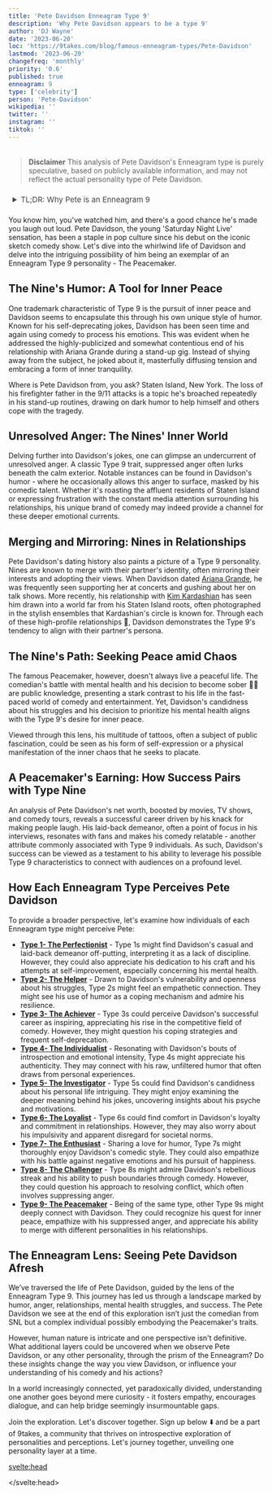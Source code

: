 ```yaml
---
title: 'Pete Davidson Enneagram Type 9'
description: 'Why Pete Davidson appears to be a type 9'
author: 'DJ Wayne'
date: '2023-06-20'
loc: 'https://9takes.com/blog/famous-enneagram-types/Pete-Davidson'
lastmod: '2023-06-20'
changefreq: 'monthly'
priority: '0.6'
published: true
enneagram: 9
type: ['celebrity']
person: 'Pete-Davidson'
wikipedia: ''
twitter: ''
instagram: ''
tiktok: ''
---
```


<!-- notes: where is Pete Davidson from, Pete Davidson's dad, Pete Davidson's butthole eyes, Pete Davidson being sober,
Pete Davidson movies
Pete Davidson and Ariana Grande
Pete Davidson tattoos
Pete Davidson stand up
Pete Davidson dating
Pete Davidson net worth
Pete Davidson news
Pete Davidson Instagram
Pete Davidson and Kim Kardashian
Pete Davidson comedy
Pete Davidson quotes
Pete Davidson latest movie
Pete Davidson TV shows
Pete Davidson interview
Pete Davidson photos
Pete Davidson biography
Pete Davidson mental health
Pete Davidson style
Pete Davidson jokes

 -->
 <!-- ariana grande, kim kardashian, kanye -->

<script>
	import  PopCard  from "../../../lib/components/atoms/PopCard.svelte";
</script>
<div
	style="display: flex;
    justify-content: center;
    margin: 1rem 0;
	"
>
	<PopCard
		image={`/types/9s/${'Pete-Davidson'}.webp`}
		showIcon={false}
		displayText="Pete Davidson"
		subtext=""
	/>
</div>

> **Disclaimer** This analysis of Pete Davidson's Enneagram type is purely speculative, based on publicly available information, and may not reflect the actual personality type of Pete Davidson.

<details>
<summary class="accordion">TL;DR: Why Pete is an Enneagram 9</summary>
<div class="panel">
<ul>
<li><b>Pete Davidson's Unique Comedy Style</b>: Davidson's self-deprecating humor, often employed to navigate personal experiences, aligns with a classic trait of Enneagram Type 9 - the quest for inner peace. From processing the end of his relationship with Ariana Grande to addressing the loss of his father, Davidson uses comedy as a medium for introspection and peace-making.</li>
<li><b>Unveiling Davidson's Inner World</b>: Beneath Davidson's jovial exterior lurks a suppressed anger, a characteristic often observed in Type 9 personalities. This underlying emotion is occasionally unveiled in his comedy routines, which are interspersed with subtle expressions of frustration and angst.
</li>
<li><b>Davidson and High-Profile Relationships</b>: Controversy often ensues in the wake of Davidson's high-profile relationships. However, this aligns with Type 9's tendency to merge with their partner's identities. The empathy shown towards his partners, regardless of public opinion, could be tied to the Type 9's core fear of losing connection and harmony with loved ones.</li>
<li><b>Driving Force Behind Davidson's Actions</b>: At the heart of Davidson's actions lies a pursuit of inner peace, a central motivation for Type 9 individuals. From his choice of remaining candid about his mental health struggles to his commitment to sobriety, every decision can be traced back to this core Type 9 motivation. His path, although tumultuous at times, consistently aims to foster inner tranquility and balance.</li>
</ul>
  </div>
</details>

<p class="firstLetter">You know him, you've watched him, and there's a good chance he's made you laugh out loud. Pete Davidson, the young 'Saturday Night Live' sensation, has been a staple in pop culture since his debut on the iconic sketch comedy show. Let's dive into the whirlwind life of Davidson and delve into the intriguing possibility of him being an exemplar of an Enneagram Type 9 personality - The Peacemaker.</p>

## The Nine's Humor: A Tool for Inner Peace

One trademark characteristic of Type 9 is the pursuit of inner peace and Davidson seems to encapsulate this through his own unique style of humor. Known for his self-deprecating jokes, Davidson has been seen time and again using comedy to process his emotions. This was evident when he addressed the highly-publicized and somewhat contentious end of his relationship with Ariana Grande during a stand-up gig. Instead of shying away from the subject, he joked about it, masterfully diffusing tension and embracing a form of inner tranquility.

Where is Pete Davidson from, you ask? Staten Island, New York. The loss of his firefighter father in the 9/11 attacks is a topic he's broached repeatedly in his stand-up routines, drawing on dark humor to help himself and others cope with the tragedy.

## Unresolved Anger: The Nines' Inner World

Delving further into Davidson's jokes, one can glimpse an undercurrent of unresolved anger. A classic Type 9 trait, suppressed anger often lurks beneath the calm exterior. Notable instances can be found in Davidson's humor - where he occasionally allows this anger to surface, masked by his comedic talent. Whether it's roasting the affluent residents of Staten Island or expressing frustration with the constant media attention surrounding his relationships, his unique brand of comedy may indeed provide a channel for these deeper emotional currents.

## Merging and Mirroring: Nines in Relationships

Pete Davidson's dating history also paints a picture of a Type 9 personality. Nines are known to merge with their partner's identity, often mirroring their interests and adopting their views. When Davidson dated <a href="./Ariana-Grande">Ariana Grande</a>, he was frequently seen supporting her at concerts and gushing about her on talk shows. More recently, his relationship with <a href="./Kim-Kardashian">Kim Kardashian</a> has seen him drawn into a world far from his Staten Island roots, often photographed in the stylish ensembles that Kardashian's circle is known for. Through each of these high-profile relationships 💑, Davidson demonstrates the Type 9's tendency to align with their partner's persona.

## The Nine's Path: Seeking Peace amid Chaos

The famous Peacemaker, however, doesn't always live a peaceful life. The comedian's battle with mental health and his decision to become sober 🚫🥤 are public knowledge, presenting a stark contrast to his life in the fast-paced world of comedy and entertainment. Yet, Davidson's candidness about his struggles and his decision to prioritize his mental health aligns with the Type 9's desire for inner peace.

Viewed through this lens, his multitude of tattoos, often a subject of public fascination, could be seen as his form of self-expression or a physical manifestation of the inner chaos that he seeks to placate.

## A Peacemaker's Earning: How Success Pairs with Type Nine

An analysis of Pete Davidson's net worth, boosted by movies, TV shows, and comedy tours, reveals a successful career driven by his knack for making people laugh. His laid-back demeanor, often a point of focus in his interviews, resonates with fans and makes his comedy relatable - another attribute commonly associated with Type 9 individuals. As such, Davidson's success can be viewed as a testament to his ability to leverage his possible Type 9 characteristics to connect with audiences on a profound level.

## How Each Enneagram Type Perceives Pete Davidson

To provide a broader perspective, let's examine how individuals of each Enneagram type might perceive Pete:

- **[Type 1- The Perfectionist](/blog/enneagram/enneagram-type-1)** - Type 1s might find Davidson's casual and laid-back demeanor off-putting, interpreting it as a lack of discipline. However, they could also appreciate his dedication to his craft and his attempts at self-improvement, especially concerning his mental health.
- **[Type 2- The Helper](/blog/enneagram/enneagram-type-2)** - Drawn to Davidson's vulnerability and openness about his struggles, Type 2s might feel an empathetic connection. They might see his use of humor as a coping mechanism and admire his resilience.
- **[Type 3- The Achiever](/blog/enneagram/enneagram-type-3)** - Type 3s could perceive Davidson's successful career as inspiring, appreciating his rise in the competitive field of comedy. However, they might question his coping strategies and frequent self-deprecation.
- **[Type 4- The Individualist](/blog/enneagram/enneagram-type-4)** - Resonating with Davidson's bouts of introspection and emotional intensity, Type 4s might appreciate his authenticity. They may connect with his raw, unfiltered humor that often draws from personal experiences.
- **[Type 5- The Investigator](/blog/enneagram/enneagram-type-5)** - Type 5s could find Davidson's candidness about his personal life intriguing. They might enjoy examining the deeper meaning behind his jokes, uncovering insights about his psyche and motivations.
- **[Type 6- The Loyalist](/blog/enneagram/enneagram-type-6)** - Type 6s could find comfort in Davidson's loyalty and commitment in relationships. However, they may also worry about his impulsivity and apparent disregard for societal norms.
- **[Type 7- The Enthusiast](/blog/enneagram/enneagram-type-7)** - Sharing a love for humor, Type 7s might thoroughly enjoy Davidson's comedic style. They could also empathize with his battle against negative emotions and his pursuit of happiness.
- **[Type 8- The Challenger](/blog/enneagram/enneagram-type-8)** - Type 8s might admire Davidson's rebellious streak and his ability to push boundaries through comedy. However, they could question his approach to resolving conflict, which often involves suppressing anger.
- **[Type 9- The Peacemaker](/blog/enneagram/enneagram-type-9)** - Being of the same type, other Type 9s might deeply connect with Davidson. They could recognize his quest for inner peace, empathize with his suppressed anger, and appreciate his ability to merge with different personalities in his relationships.

## The Enneagram Lens: Seeing Pete Davidson Afresh

We’ve traversed the life of Pete Davidson, guided by the lens of the Enneagram Type 9. This journey has led us through a landscape marked by humor, anger, relationships, mental health struggles, and success. The Pete Davidson we see at the end of this exploration isn’t just the comedian from SNL but a complex individual possibly embodying the Peacemaker's traits.

However, human nature is intricate and one perspective isn't definitive. What additional layers could be uncovered when we observe Pete Davidson, or any other personality, through the prism of the Enneagram? Do these insights change the way you view Davidson, or influence your understanding of his comedy and his actions?

In a world increasingly connected, yet paradoxically divided, understanding one another goes beyond mere curiosity - it fosters empathy, encourages dialogue, and can help bridge seemingly insurmountable gaps.

Join the exploration. Let's discover together. Sign up below ⬇️ and be a part of 9takes, a community that thrives on introspective exploration of personalities and perceptions. Let's journey together, unveiling one personality layer at a time.

<svelte:head>

<script type="application/ld+json">
	{
  "@context": "http://schema.org",
  "@graph": [
    {
      "@type": "Article",
      "articleBody": "This article explores the personality traits of Pete Davidson from the perspective of the Enneagram Type 9. Known for his laid-back demeanor, adaptability, and struggle with anger, Pete embodies many characteristics of Type 9 personalities. The article discusses various aspects of Pete's life and career that demonstrate his Type 9 traits, including his relationship dynamics, comedy style, personal controversies, and his battles with mental health.",
      "author": {
        "@type": "Person",
        "name": "DJ Wayne",
"sameAs": [
      {
        "@id": "https://www.instagram.com/djwayne3/"
      },
          {
            "@id": "https://www.linkedin.com/in/davidtwayne/"
          },
      {
        "@id": "https://twitter.com/djwayne3"
      }
     ]
      },
      "dateModified": {
        "@type": "Date",
        "@value": "2023-06-22"
      },
      "datePublished": {
        "@type": "Date",
        "@value": "2023-06-22"
      },
      "description": "This blog post examines the reasons why Pete Davidson might be an Enneagram Type 9. It focuses on his personality traits, his motivations, his inner world, controversies he's faced, and how these elements might be related to the core attributes of a Type 9.",
      "headline": "Pete Davidson: A Deep Dive Into His Enneagram Type 9 Personality",
      "image": {
        "@type": "ImageObject",
        "height": 800,
        "url": {
          "@id": "https://9takes.com/types/9s/Pete-Davidson.webp"
        },
        "width": 1200
      },
      "mainEntityOfPage": {
        "@id": "https://9takes.com/blog/famous-enneagram-types/Pete-Davidson",
        "@type": "WebPage"
      },
      "mentions": {
        "@type": "Person",
        "name": "Pete Davidson",
        "sameAs": [
          {
            "@id": "https://en.wikipedia.org/wiki/Pete_Davidson"
          },
          {
            "@id": "https://www.imdb.com/name/nm0203457/"
          },
          {
            "@id": "https://www.tiktok.com/@petedavidson"
          }
        ]
      },
      "publisher": {
        "@type": "Organization",
"sameAs": [
      {
        "@id": "https://www.instagram.com/9takesdotcom/"
      },
      {
        "@id": "https://twitter.com/9takesdotcom"
      }
     ],
        "logo": {
          "@type": "ImageObject",
          "url": {
            "@id": "https://9takes.com/brand/darkRubix.png"
          }
        },
        "name": "9takes"
      }
    },
    {
      "@type": "FAQPage",
      "mainEntity": [
        {
          "@type": "Question",
          "acceptedAnswer": {
            "@type": "Answer",
            "text": "Pete Davidson exhibits many characteristics associated with Enneagram Type 9 personalities. This includes his easygoing nature, adaptability, and struggle with suppressed anger. These traits are deeply rooted in his desire for internal and external peace, which is a core motivation for Type 9 individuals."
          },
          "name": "Why is Pete Davidson considered an Enneagram Type 9?"
        },
        {
          "@type": "Question",
          "acceptedAnswer": {
            "@type": "Answer",
            "text": "Pete's adaptability in relationships, his laid-back and often self-deprecating comedic style, and his open struggles with mental health are all indicative of his Type 9 personality. His ways of seeking peace and his difficulty handling anger also reflect the challenges and growth potential of Type 9 individuals."
          },
          "name": "What are some examples of Pete Davidson's Type 9 characteristics?"
        },
		{
          "@type": "Question",
          "acceptedAnswer": {
            "@type": "Answer",
            "text": "Pete Davidson is known for his laid-back and adaptable personality. He is creative, insightful, and tends to use humor as a coping mechanism. However, these descriptions are based on public perception and his portrayed image in the media. To know his exact personality, one would have to know him personally."
          },
          "name": "What is Pete Davidson's personality?"
        },
		{
          "@type": "Question",
          "acceptedAnswer": {
            "@type": "Answer",
            "text": "Pete Davidson is considered an Enneagram type 9, also known as The Peacemaker. This Enneagram type is easygoing, receptive, and comforting, often motivated by a desire to maintain internal and external peace. Please note that this information is based on public information and not directly confirmed by Pete Davidson himself."
          },
          "name": "What is Pete Davidson's Enneagram type?"
        }
      ]
    }
  ]
}
</script>

</svelte:head>

<style lang="scss">
  .accordion {
    color: #444;
    cursor: pointer;
    padding: 0.5rem;
    border: none;
    text-align: left;
    outline: none;
    font-size: 15px;
    transition: 0.4s;
  }

  .accordion:hover {
    background-color: var(--color-theme-purple-v);
    color: var(--color-theme-purple);
  }

  /*.panel:hover {

    background-color: #ccc;

}*/

  .panel {
    padding: 18px;
    /*display: none;*/
    background-color: white;
    overflow: hidden;

  }
</style>
